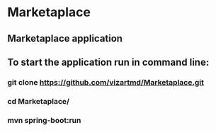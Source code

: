 # Marketaplace
## Marketaplace application

## To start the application run in command line:

### git clone https://github.com/vizartmd/Marketaplace.git
### cd Marketaplace/
### mvn spring-boot:run
